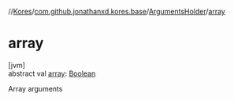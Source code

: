 //[Kores](../../../index.md)/[com.github.jonathanxd.kores.base](../index.md)/[ArgumentsHolder](index.md)/[array](array.md)

# array

[jvm]\
abstract val [array](array.md): [Boolean](https://kotlinlang.org/api/latest/jvm/stdlib/kotlin/-boolean/index.html)

Array arguments

